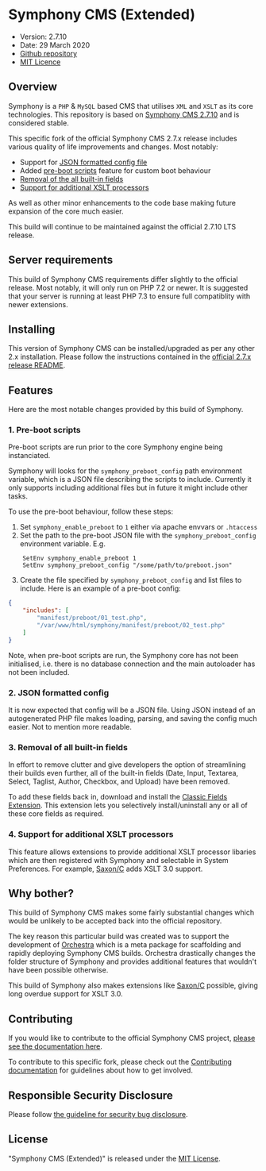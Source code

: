 # Symphony CMS (Extended)

- Version: 2.7.10
- Date: 29 March 2020
- [Github repository](https://github.com/pointybeard/symphonycms/tree/2.7.10-extended)
- [MIT Licence](https://github.com/pointybeard/symphonycms/blob/master/LICENCE)

## Overview

Symphony is a `PHP` & `MySQL` based CMS that utilises `XML` and `XSLT` as its core technologies. This repository is based on [Symphony CMS 2.7.10](https://github.com/symphonycms/symphonycms/tree/2.7.x) and is considered stable.

This specific fork of the official Symphony CMS 2.7.x release includes various quality of life improvements and changes. Most notably:

- Support for [JSON formatted config file](#2-json-formatted-config)
- Added [pre-boot scripts](#1-pre-boot-scripts) feature for custom boot behaviour
- [Removal of the all built-in fields](#3-removal-of-all-built-in-fields)
- [Support for additional XSLT processors](#4-support-for-additional-xslt-processors)

As well as other minor enhancements to the code base making future expansion of the core much easier.

This build will continue to be maintained against the official 2.7.10 LTS release.

## Server requirements

This build of Symphony CMS requirements differ slightly to the official release. Most notably, it will only run on PHP 7.2 or newer. It is suggested that your server is running at least PHP 7.3 to ensure full compatiblity with newer extensions.

## Installing

This version of Symphony CMS can be installed/upgraded as per any other 2.x installation. Please follow the instructions contained in the [official 2.7.x release README](https://github.com/symphonycms/symphonycms/blob/2.7.x/README.markdown).

## Features

Here are the most notable changes provided by this build of Symphony.

### 1. Pre-boot scripts

Pre-boot scripts are run prior to the core Symphony engine being instanciated.

Symphony will looks for the `symphony_preboot_config` path environment variable, which is a JSON file describing the scripts to include. Currently it only supports including additional files but in future it might include other tasks.

To use the pre-boot behaviour, follow these steps:

1. Set `symphony_enable_preboot` to `1` either via apache envvars or `.htaccess`
2. Set the path to the pre-boot JSON file with the `symphony_preboot_config` environment variable. E.g.

```
    SetEnv symphony_enable_preboot 1
    SetEnv symphony_preboot_config "/some/path/to/preboot.json"
```

3. Create the file specified by `symphony_preboot_config` and list files to include. Here is an example of a pre-boot config:

```json
{
    "includes": [
        "manifest/preboot/01_test.php",
        "/var/www/html/symphony/manifest/preboot/02_test.php"
    ]
}
```

Note, when pre-boot scripts are run, the Symphony core has not been initialised, i.e. there is no database connection and the main autoloader has not been included.

### 2. JSON formatted config

It is now expected that config will be a JSON file. Using JSON instead of an autogenerated PHP file makes loading, parsing, and saving the config much easier. Not to mention more readable.

### 3. Removal of all built-in fields

In effort to remove clutter and give developers the option of streamlining their builds even further, all of the built-in fields (Date, Input, Textarea, Select, Taglist, Author, Checkbox, and Upload) have been removed.

To add these fields back in, download and install the [Classic Fields Extension](https://github.com/pointybeard/classicfields). This extension lets you selectively install/uninstall any or all of these core fields as required.

### 4. Support for additional XSLT processors

This feature allows extensions to provide additional XSLT processor libaries which are then registered with Symphony and selectable in System Preferences. For example, [Saxon/C](https://github.com/pointybeard/saxon) adds XSLT 3.0 support.

## Why bother?

This build of Symphony CMS makes some fairly substantial changes which would be unlikely to be accepted back into the official repository.

The key reason this particular build was created was to support the development of [Orchestra](https://github.com/pointybeard/orchestra) which is a meta package for scaffolding and rapidly deploying Symphony CMS builds. Orchestra drastically changes the folder structure of Symphony and provides additional features that wouldn't have been possible otherwise.

This build of Symphony also makes extensions like [Saxon/C](https://github.com/pointybeard/saxon) possible, giving long overdue support for XSLT 3.0.

## Contributing

If you would like to contribute to the official Symphony CMS project, [please see the documentation here](https://github.com/symphonycms/symphonycms/wiki/Contributing-to-Symphony).

To contribute to this specific fork, please check out the [Contributing documentation](https://github.com/pointybeard/symphonycms/blob/2.7.10-extended/CONTRIBUTING.md) for guidelines about how to get involved.

## Responsible Security Disclosure

Please follow [the guideline for security bug disclosure](https://github.com/symphonycms/symphonycms/wiki/Security-Bug-Disclosure).

## License

"Symphony CMS (Extended)" is released under the [MIT License](http://www.opensource.org/licenses/MIT).
